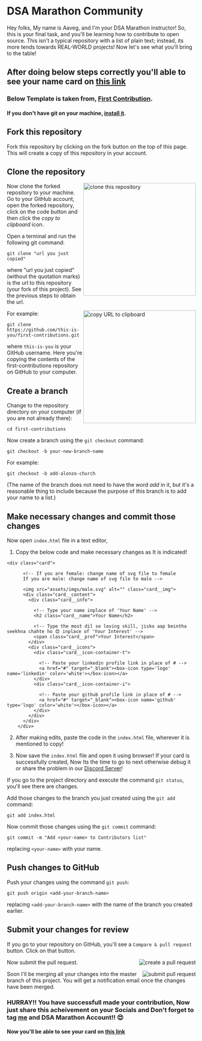 # DSA Marathon Community

Hey folks, My name is Aaveg, and I'm your DSA Marathon instructor! So, this is your final task, and you'll be learning how to contribute to open source. This isn't a typical repository with a list of plain text; instead, its more tends towards REAL-WORLD projects! Now let's see what you'll bring to the table!

## After doing below steps correctly you'll able to see your name card on [this link](https://aaveggupta.github.io/DSA-Marathon/)

### Below Template is taken from, [First Contribution](https://github.com/firstcontributions/first-contributions).


#### If you don't have git on your machine, [install it](https://help.github.com/articles/set-up-git/).

## Fork this repository

Fork this repository by clicking on the fork button on the top of this page.
This will create a copy of this repository in your account.

## Clone the repository

<img align="right" width="300" src="https://firstcontributions.github.io/assets/Readme/clone.png" alt="clone this repository" />

Now clone the forked repository to your machine. Go to your GitHub account, open the forked repository, click on the code button and then click the _copy to clipboard_ icon.

Open a terminal and run the following git command:

```
git clone "url you just copied"
```

where "url you just copied" (without the quotation marks) is the url to this repository (your fork of this project). See the previous steps to obtain the url.

<img align="right" width="300" src="https://firstcontributions.github.io/assets/Readme/copy-to-clipboard.png" alt="copy URL to clipboard" />

For example:

```
git clone https://github.com/this-is-you/first-contributions.git
```

where `this-is-you` is your GitHub username. Here you're copying the contents of the first-contributions repository on GitHub to your computer.

## Create a branch

Change to the repository directory on your computer (if you are not already there):

```
cd first-contributions
```

Now create a branch using the `git checkout` command:

```
git checkout -b your-new-branch-name
```

For example:

```
git checkout -b add-alonzo-church
```

(The name of the branch does not need to have the word _add_ in it, but it's a reasonable thing to include because the purpose of this branch is to add your name to a list.)

## Make necessary changes and commit those changes

Now open `index.html` file in a text editor,

1. Copy the below code and make necessary changes as It is indicated!

```
<div class="card">
      
      <!-- If you are female: change name of svg file to female
      If you are male: change name of svg file to male -->

      <img src="assets/imgs/male.svg" alt="" class="card__img">
      <div class="card__content">
        <div class="card__info">

          <!-- Type your name inplace of 'Your Name' -->
          <h2 class="card__name">Your Name</h2>

          <!-- Type the most dil se loving skill, jisko aap beintha seekhna chahte ho 😍 inplace of 'Your Interest' -->
          <span class="card__prof">Your Interest</span>
        </div>
        <div class="card__icons">
          <div class="card__icon-container-t">

            <!-- Paste your linkedin profile link in place of # -->
            <a href="#" target="_blank"><box-icon type='logo' name='linkedin' color='white'></box-icon></a>
          </div>
          <div class="card__icon-container-i">

            <!-- Paste your github profile link in place of # -->
            <a href="#" target="_blank"><box-icon name='github' type='logo' color='white'></box-icon></a>
          </div>
        </div>
      </div>
    </div>
  ```

  2. After making edits, paste the code in the ```index.html``` file, wherever it is mentioned to copy!

  3. Now save the ```index.html``` file and open it using browser! If your card is successfully created, Now Its the time to go to next otherwise debug it or share the problem in our [Discord Server](https://discord.gg/v6gQVhVG)!

If you go to the project directory and execute the command `git status`, you'll see there are changes.

Add those changes to the branch you just created using the `git add` command:

```
git add index.html
```

Now commit those changes using the `git commit` command:

```
git commit -m "Add <your-name> to Contributors list"
```

replacing `<your-name>` with your name.

## Push changes to GitHub

Push your changes using the command `git push`:

```
git push origin <add-your-branch-name>
```

replacing `<add-your-branch-name>` with the name of the branch you created earlier.

## Submit your changes for review

If you go to your repository on GitHub, you'll see a `Compare & pull request` button. Click on that button.

<img style="float: right;" src="https://firstcontributions.github.io/assets/Readme/compare-and-pull.png" alt="create a pull request" />

Now submit the pull request.

<img style="float: right;" src="https://firstcontributions.github.io/assets/Readme/submit-pull-request.png" alt="submit pull request" />

Soon I'll be merging all your changes into the master branch of this project. You will get a notification email once the changes have been merged.


### HURRAY!! You have successfull made your contribution, Now just share this acheivement on your Socials and Don't forget to tag [me](https://linktr.ee/aaveg) and DSA Marathon Account!! 😍
#### Now  you'll be able to see your card on [this link](https://aaveggupta.github.io/DSA-Marathon/)